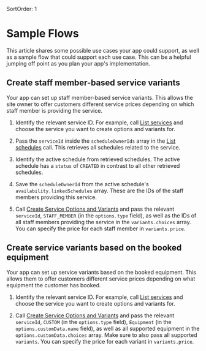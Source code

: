 SortOrder: 1
# Sample Flows

This article shares some possible use cases your app could support, as well as a sample flow that could support each use case. This can be a helpful jumping off point as you plan your app's implementation.

## Create staff member-based service variants


Your app can set up staff member-based service variants. This allows the site 
owner to offer customers different service prices depending on which 
staff member is providing the service.

1. Identify the relevant service ID. For example, call 
   [List services](https://dev.wix.com/api/rest/wix-bookings/services/service/list-services) 
   and choose the service you want to create options and variants for.

1. Pass the `serviceId` inside the `scheduleOwnerIds` array in the 
   [List schedules](https://dev.wix.com/api/rest/wix-bookings/schedules-and-sessions/schedule/list-schedules) 
   call. This retrieves all schedules related to the service.

1. Identify the active schedule from retrieved schedules. The active schedule 
   has a `status` of `CREATED` in contrast to all other retrieved schedules.

1. Save the `scheduleOwnerId` from the active schedule's 
   `availability.linkedSchedules` array. These are the IDs of the staff members 
   providing this service.

1. Call [Create Service Options and Variants](https://dev.wix.com/api/rest/wix-bookings/service-options-and-variants/create-service-options-and-variants) 
   and pass the relevant `serviceId`, `STAFF_MEMBER` (in the `options.type` field), 
   as well as the IDs of all staff members providing the service in the 
   `variants.choices` array. You can specify the price for each staff member 
   in `variants.price`.


## Create service variants based on the booked equipment 

Your app can set up service variants based on the booked equipment. This allows 
them to offer customers different service prices depending on what 
equipment the customer has booked.

1. Identify the relevant service ID. For example, call 
   [List services](https://dev.wix.com/api/rest/wix-bookings/services/service/list-services) 
   and choose the service you want to create options and variants for.

1. Call [Create Service Options and Variants](https://dev.wix.com/api/rest/wix-bookings/service-options-andvariants/create-service-options-and-variants) 
   and pass the relevant `serviceId`, `CUSTOM` (in the `options.type` field), 
   `Equipment` (in the `options.customData.name` field), as well as all 
   supported equipment in the `options.customData.choices` array. Make sure to 
   also pass all supported `variants`. You can specify the price for each 
   variant in `variants.price`.
